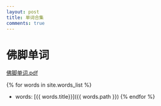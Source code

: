 ```yaml
---
layout: post
title: 单词合集
comments: true
---
```


# 佛脚单词

[佛脚单词.pdf](/attachment/佛脚单词.pdf)


{% for words in site.words_list %}
* words: [{{ words.title}}]({{ words.path }})
{% endfor %}

